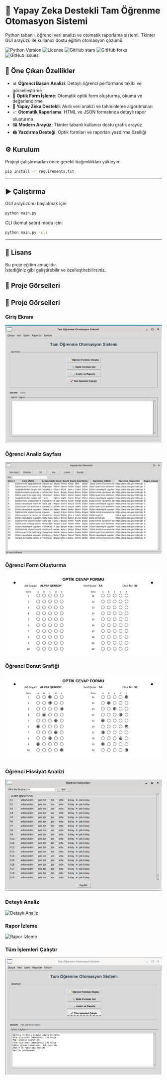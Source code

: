 # 🤖 Yapay Zeka Destekli Tam Öğrenme Otomasyon Sistemi

Python tabanlı, öğrenci veri analizi ve otomatik raporlama sistemi. Tkinter GUI arayüzü ile kullanıcı dostu eğitim otomasyon çözümü.

![Python Version](https://img.shields.io/badge/python-3.8%2B-blue)
![License](https://img.shields.io/badge/license-MIT-green)
![GitHub stars](https://img.shields.io/github/stars/gyilmaz07/Yapay-Zeka-Destekli-Tam-grenme-Otomasyon-Sistemi)
![GitHub forks](https://img.shields.io/github/forks/gyilmaz07/Yapay-Zeka-Destekli-Tam-grenme-Otomasyon-Sistemi)
![GitHub issues](https://img.shields.io/github/issues/gyilmaz07/Yapay-Zeka-Destekli-Tam-grenme-Otomasyon-Sistemi)

## 🌟 Öne Çıkan Özellikler

- 📊 **Öğrenci Başarı Analizi**: Detaylı öğrenci performans takibi ve görselleştirme
- 📝 **Optik Form İşleme**: Otomatik optik form oluşturma, okuma ve değerlendirme  
- 🤖 **Yapay Zeka Destekli**: Akıllı veri analizi ve tahminleme algoritmaları
- 📈 **Otomatik Raporlama**: HTML ve JSON formatında detaylı rapor oluşturma
- 🖼️ **Modern Arayüz**: Tkinter tabanlı kullanıcı dostu grafik arayüz
- 🖨️ **Yazdırma Desteği**: Optik formları ve raporları yazdırma özelliği

## ⚙️ Kurulum

Projeyi çalıştırmadan önce gerekli bağımlılıkları yükleyin:

```bash
pip install -r requirements.txt
```

---

## ▶️ Çalıştırma

GUI arayüzünü başlatmak için:

```bash
python main.py
```

CLI (komut satırı) modu için:

```bash
python main.py -cli
```

---

## 📑 Lisans
Bu proje eğitim amaçlıdır.  
İstediğiniz gibi geliştirebilir ve özelleştirebilirsiniz.
## 📸 Proje Görselleri

## 📸 Proje Görselleri

### Giriş Ekranı
![Giriş Ekranı](Giris.png)

### Öğrenci Analiz Sayfası
![Öğrenci Analiz](Ogrenci.png)

### Öğrenci Form Oluşturma
![Öğrenci Form Oluşturma](Ogrenci_Form_Olustur.png)

### Öğrenci Donut Grafiği
![Öğrenci Donut Grafiği](Ogrenci_Donut.png)

### Öğrenci Hissiyat Analizi
![Öğrenci Hissiyat Analizi](Ogrenci_Hissiyat.png)

### Detaylı Analiz
![Detaylı Analiz](Detayli_Analiz.png)

### Rapor İzleme
![Rapor İzleme](Rapor_İzle.png)

### Tüm İşlemleri Çalıştır
![Tüm İşlemleri Çalıştır](Tum_islemleri_calistir.png)

